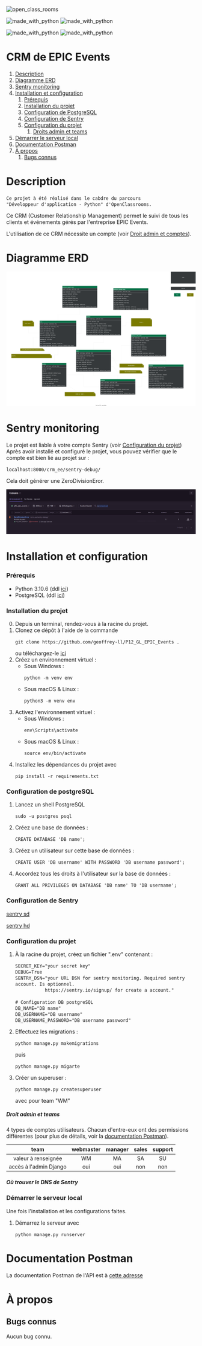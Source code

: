 ![open_class_rooms](https://img.shields.io/badge/OpenClasssrooms-Project12-limegreen?labelColor=blueviolet&style=plastic)


![made_with_python](https://img.shields.io/badge/Made%20With-Python_3.10.6-darkgreen?logo=python&labelColor=red&style=plastic)
![made_with_python](https://img.shields.io/badge/Made%20With-PostgreSQL_14.7-darkgreen?logo=postgreSQL&labelColor=red&style=plastic)

![made_with_python](https://img.shields.io/badge/Made%20With-Django_4.1.3-darkgreen?logo=django&labelColor=red&style=plastic)
![made_with_python](https://img.shields.io/badge/Made%20With-djangorestframework_3.14.0-darkgreen?logo=restframework&labelColor=red&style=plastic)



# CRM de EPIC Events #

1. [Description](#description)
2. [Diagramme ERD](#erd_diagram)
3. [Sentry monitoring](#sentry)
4. [Installation et configuration](#install_config)
   1. [Prérequis](#prerequisite)
   2. [Installation du projet](#install_project) 
   3. [Configuration de PostgreSQL](#config_postgresql)
   4. [Configuration de Sentry](#config_sentry)
   4. [Configuration du projet](#config_project)
      1. [Droits admin et teams](#admin_team)
5. [Démarrer le serveur local](#runserver)
6. [Documentation Postman](#doc_postman)
7. [À propos](#a-propos)
   1.  [Bugs connus](#bugs-connus)



# Description <a name="description"></a> #

    Ce projet à été réalisé dans le cabdre du parcours 
    "Développeur d'application - Python" d'OpenClassrooms.

Ce CRM (Customer Relationship Management) permet le suivi de tous les clients et événements gérés par l'entreprise EPIC Events.

L'utilisation de ce CRM nécessite un compte (voir [Droit admin et comptes](#admin_user)).



# Diagramme ERD <a name="erd_diagram"></a> #

![Diagramme ERD .svg](readme_files/ERD_diagram.svg)



# Sentry monitoring <a name="sentry"></a> #

Le projet est liable à votre compte Sentry (voir [Configuration du projet](#config_project))\
Après avoir installé et configuré le projet, vous pouvez vérifier que le compte est bien lié au projet sur :

```
localhost:8000/crm_ee/sentry-debug/
```
Cela doit générer une ZeroDivisionEror.

![Sentry monitoring](readme_files/sentry_entry.png)



# Installation et configuration <a name="install_config"></a> #

### Prérequis <a name="prerequisite"></a> ###

- Python 3.10.6 (ddl [ici](https://www.python.org/downloads/release/python-3106/))
- PostgreSQL (ddl [ici](https://www.postgresql.org/ftp/source/v14.7/))



### Installation du projet <a name="install_project"></a> ###

0.  Depuis un terminal, rendez-vous à la racine du projet.
1.  Clonez ce dépôt à l'aide de la commande
    ```
    git clone https://github.com/geoffrey-ll/P12_GL_EPIC_Events .
    ```
    ou téléchargez-le [ici](https://github.com/geoffrey-ll/P12_GL_EPIC_Events/archive/refs/heads/master.zip)
2. Créez un environnement virtuel :
    - Sous Windows :
        ```
        python -m venv env
        ```
    - Sous macOS & Linux :
        ```
        python3 -m venv env
        ```
3. Activez l'environnement virtuel :
    - Sous Windows :
        ```    
        env\Scripts\activate
        ```
   - Sous macOS & Linux :
        ```
        source env/bin/activate
        ```
4.  Installez les dépendances du projet avec
    ```
    pip install -r requirements.txt
    ```



### Configuration de postgreSQL <a name="config_postgresql"></a> ###

1. Lancez un shell PostgreSQL
    ```
    sudo -u postgres psql
    ```
2. Créez une base de données :
    ```
    CREATE DATABASE 'DB name';
    ```
3. Créez un utilisateur sur cette base de données :
    ```
    CREATE USER 'DB username' WITH PASSWORD 'DB username password';
    ```
4. Accordez tous les droits à l'utilisateur sur la base de données :
    ```
    GRANT ALL PRIVILEGES ON DATABASE 'DB name' TO 'DB username';
    ```



### Configuration de Sentry <a name="config_sentry"></a> ###

[sentry sd](readme_files/sentry_create_project_and_get_dns_sd.gif)

[sentry hd](readme_files/sentry_create_project_and_get_dns_hd.gif)

### Configuration du projet <a name="config_project"></a> ###

1. À la racine du projet, créez un fichier ".env" contenant :
    ```
    SECRET_KEY="your secret key"
    DEBUG=True
    SENTRY_DSN="your URL DSN for sentry monitoring. Required sentry account. Is optionnel.
               https://sentry.io/signup/ for create a account."
   
    # Configuration DB postgreSQL
    DB_NAME="DB name"
    DB_USERNAME="DB username"
    DB_USERNAME_PASSWORD="DB username password"
    ```
2. Effectuez les migrations :
    ```
   python manage.py makemigrations
    ```
   puis
    ```
   python manage.py migarte
    ```
3. Créer un superuser :
    ```
    python manage.py createsuperuser
    ```
   avec pour team "WM"



##### Droit admin et teams <a name="admin_team"></a> #####

4 types de comptes utilisateurs. Chacun d'entre-eux ont des permissions différentes (pour plus de détails, voir la [documentation Postman](https://documenter.getpostman.com/view/20658594/2s93JwM1t6)).


|          team          | webmaster | manager | sales | support |
|:----------------------:|:---------:|:-------:|:-----:|:-------:|
|  valeur à renseignée   |    WM     |   MA    |  SA   |   SU    |
| accès à l'admin Django |    oui    |   oui   |  non  |   non   |



##### Où trouver le DNS de Sentry <a name="config_project_sentry"></a> #####



### Démarrer le serveur local <a name="runserver"></a> ###

Une fois l'installation et les configurations faites.
1. Démarrez le serveur avec 
    ```
    python manage.py runserver
    ```



# Documentation Postman <a name="doc_postman"></a> #


La documentation Postman de l'API est à [cette adresse](https://documenter.getpostman.com/view/20658594/2s93JwM1t6)


# À propos <a name="a-propos"></a> #


## Bugs connus <a name="bugs-connus"></a> #


Aucun bug connu.
